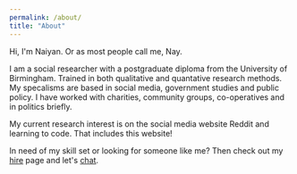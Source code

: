 ```yaml
---
permalink: /about/
title: "About"
---
```


Hi, I'm Naiyan. Or as most people call me, Nay.

I am a social researcher with a postgraduate diploma from the University of Birmingham. Trained in both qualitative and quantative research methods. My specalisms are based in social media, government studies and public policy. I have worked with charities, community groups, co-operatives and in politics briefly. 

My current research interest is on the social media website Reddit and learning to code. That includes this website!

In need of my skill set or looking for someone like me? Then check out my [hire](/_pages/hire-me.md) page and let's [chat](mailto:naiyan@hotmail.co.uk).
